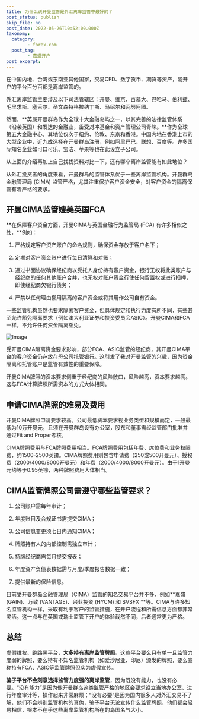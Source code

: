 ```yaml
---
title: 为什么说开曼监管是外汇离岸监管中最好的？
post_status: publish
skip_file: no
post_date: 2022-05-26T10:52:00.000Z
taxonomy:
  category:
        - forex-com
  post_tag:
        - 嘉盛开户
post_excerpt: 
---
```

在中国内地、台湾或东南亚其他国家，交易CFD、数字货币、期货等资产，能开户的平台百分百都是离岸监管的。

外汇离岸监管主要涉及以下司法管辖区：开曼、维京、百慕大、巴哈马、伯利兹、毛里求斯、塞舌尔、圣文森特格拉纳丁斯、马绍尔和瓦努阿图。

然而，**英属开曼群岛作为全球十大金融岛屿之一，以其完善的法律监管体系（沿袭英国）和发达的金融业，备受对冲基金和资产管理公司青睐。**作为全球第五大金融中心，其地位仅次于纽约、伦敦、东京和香港。中国内地在香港上市的大型企业中，近九成选择在开曼群岛注册，例如阿里巴巴、联想、百度等。许多国际知名企业如可口可乐、宝洁、苹果等也在此设立子公司。

从上面的介绍再加上自己找找资料对比一下，还有哪个离岸监管能有如此地位？

从外汇投资者的角度来看，开曼群岛的监管体系优于一些离岸监管机构。开曼群岛金融管理局 (CIMA) 监管严格，尤其注重保护客户资金安全，对客户资金的隔离保管有着严格的要求。

## 开曼CIMA监管媲美英国FCA

**在保障客户资金方面，开曼CIMA与英国金融行为监管局 (FCA) 有许多相似之处，**例如：

1. 严格规定客户资产账户的命名规则，确保资金存放于客户名下；

1. 定期对客户资金账户进行每日清算和对账；

1. 通过书面协议确保经纪商以受托人身份持有客户资金，银行无权将此类账户与经纪商的任何其他账户合并，也无权对账户资金行使任何留置权或进行扣押，即使经纪商欠银行债务；

1. 严禁以任何理由挪用隔离的客户资金或将其用作公司自有资金。

一些监管机构虽然也要求隔离客户资金，但具体规定和执行力度有所不同，有些甚至允许豁免隔离要求（例如澳大利亚证券和投资委员会ASIC）。开曼CIMA和FCA一样，不允许任何资金隔离豁免。

![Image](https://prod-files-secure.s3.us-west-2.amazonaws.com/39ed1227-6d7d-4570-be36-9ccd4a2c4241/bd849744-3fcb-4a37-8312-357962c8f065/image.png?X-Amz-Algorithm=AWS4-HMAC-SHA256&X-Amz-Content-Sha256=UNSIGNED-PAYLOAD&X-Amz-Credential=ASIAZI2LB4664H3MEXEA%2F20250621%2Fus-west-2%2Fs3%2Faws4_request&X-Amz-Date=20250621T221353Z&X-Amz-Expires=3600&X-Amz-Security-Token=IQoJb3JpZ2luX2VjEPb%2F%2F%2F%2F%2F%2F%2F%2F%2F%2FwEaCXVzLXdlc3QtMiJGMEQCIGaijT2eO86Hs1hkINUcA%2FWvvlzF209QAzhvOu5PMKA4AiA6pttMBMHsOGOcfSJ3F0YAy8ohzQKtCT4P9aR7QzAR%2FyqIBAje%2F%2F%2F%2F%2F%2F%2F%2F%2F%2F8BEAAaDDYzNzQyMzE4MzgwNSIMOazaohHcnbVJzJRuKtwD9BvoVKiKmSRGi12apF1FuSEdywPe0tagATx2Q4WrlOETp%2BcFectWuaida6Qf1JmQHj8cyaZNTRX43I7ppWUi9FojWUwcJVGvYkqSueHUzvyaCxm8JbPSupWHcv4BchizortfqpypXdXBuEgxXFerbtUCwyaH3f%2B%2BPLut%2F5wf8y7x74yxXXT46El8dTjMihmkUmmzsU9ZWLmqCr14WvzOzUYHqPZ5FjUtMsqOrsLNnJzntaT5iC3Pj5A%2FPzjMLqV62wU9Qhhxpj0tmhTYPiTJRcA90%2BGMBTX87GFYpMPGhMUt9bxf%2F1UKcYzqaCTMe3A2Q%2FjChg0qREhZ%2BvDy3mgq2UOFvnTqHCQ5aAI8o3JgXDbwCOgWlDt7Zo6GwmgWGeqv1ihKPg2CN%2BUASj3oSz%2BjRoiDSnbAk4D7g%2FOGE1qouPGAJMuQNu5AXrNuOsphBt7wAZcgxQZuF%2ByYToi%2FNmOppJYRpqDsqRLU8uUE8MS1xmlouznppfs%2FGlCJAp%2FF6U2Lv0MVskrjk79l%2BQg57uhbnMdGV4vXRnRBY9o5wy2LLkzLQPxw7m93TD3kNb11B1sFT6w6hP0TO6tLWowX2kv8TBljoFUwkRE7Yo%2FO64pOcjkV%2BLCj%2FCVw3pPGrQswocPcwgY6pgE3ersVYm2wewYuN54vLzeu%2FXe754sqCjDjcoTjMeFVF8TJ5wBdvxzkW4uCR7EyPTCzbLogeWW50evOfQrW6wx3DuaALaHuiAnGu%2Fsb5dKzKqCItTxnzf14oC7vwBBardrAN30IMWLovlSDxckrc5zWKr7jvegSH1yAiLU4MVl7dStdtI4fpigkdk8Oo5LnHck1dwjMqxQyBXngH70JObPMk1DoplPJ&X-Amz-Signature=99f52501a8e681257f2b4905a14b51a5218526aff3daeec0602264d03a981beb&X-Amz-SignedHeaders=host&x-amz-checksum-mode=ENABLED&x-id=GetObject)

受开曼CIMA隔离资金要求影响，部分FCA、ASIC监管的经纪商，其开曼CIMA平台的客户资金仍存放在母公司托管银行。这引发了我对开曼监管的兴趣，因为资金隔离和托管账户是监管有效性的重要保障。

开曼CIMA牌照的资本要求侧重于经纪商的风险敞口，风险越高，资本要求越高。这与FCA计算牌照所需资本的方式大体相同。

## **申请CIMA牌照的难易及费用**

开曼CIMA牌照申请要求较高。公司最低资本要求视业务类型和规模而定，一般最低为10万开曼元，且须在开曼群岛设有办公室，股东和董事需经监管部门批准并通过Fit and Proper考核。

CIMA牌照费用与FCA牌照费用相当。FCA牌照费用包括年费、席位费和业务权限费，约1500-2500英镑。CIMA牌照费用则包含申请费（250或500开曼元）、授权费（2000/4000/8000开曼元）和年费（2000/4000/8000开曼元）。由于1开曼元约等于0.95英镑，两种牌照费用大体相当。

## CIMA监管牌照公司需遵守哪些监管要求？

1. 公司账户需每年审计；

1. 年度账目及合规证书需提交CIMA；

1. 公司信息变更须七日内通知CIMA；

1. 牌照持有人的内部控制需独立审计；

1. 持牌经纪商需每月提交报表；

1. 年度资产负债表数据需与月度/季度报告数据一致；

1. 提供最新的保险信息。

目前受开曼群岛金融管理局（CIMA）监管的知名交易平台并不多，例如**嘉盛 (GAIN)、万致 (VANTAGE)、兴业投资 (HYCM) 和 SVSFX **等。CIMA与许多知名监管机构一样，采取有利于客户的监管措施，在开户流程和所需信息方面都非常灵活。这一点与在英国或瑞士监管下开户的体验截然不同，后者通常更为严格。

## 总结

虚假维权、跑路黑平台，**大多持有离岸监管牌照**。这些平台要么只有单一且监管力度弱的牌照，要么持有不知名监管机构（如爱沙尼亚、印尼）颁发的牌照，要么宣称持有FCA、ASIC等监管牌照但实为虚假宣传。

**骗子平台不会刻意选择监管力度强的离岸监管**，因为既没有能力，也没有必要。“没有能力”是因为像开曼群岛这类监管严格的地区会要求设立当地办公室、进行年度审计等，操作起来非常麻烦；“没有必要”是因为国内很多人对外汇交易不了解，他们不会辨别监管机构的真伪，骗子平台无论宣传什么监管牌照，他们都会轻易相信，根本不在乎这些离岸监管机构所在的岛国名气大小。